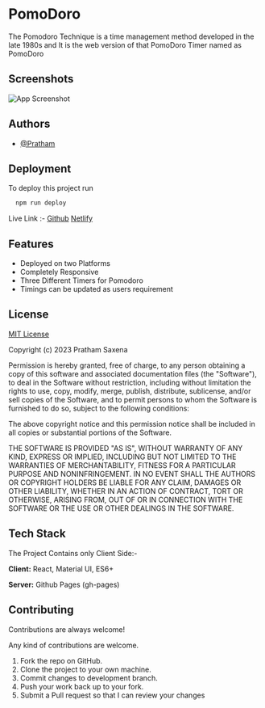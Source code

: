 
# PomoDoro  

The Pomodoro Technique is a time management method developed in the late 1980s and It is the web version of that PomoDoro Timer named as PomoDoro



## Screenshots

![App Screenshot](https://via.placeholder.com/468x300?text=App+Screenshot+Here)


## Authors

- [@Pratham](https://www.github.com/er-pratham)


## Deployment

To deploy this project run

```bash
  npm run deploy
```
Live Link :- [Github](https://er-pratham.github.io/PomoDoro/)
             [Netlify](https://glistening-cuchufli-8ac676.netlify.app) 


## Features

- Deployed on two Platforms
- Completely Responsive
- Three Different Timers for Pomodoro
- Timings can be updated as users requirement

## License

[MIT License](https://github.com/er-pratham/PomoDoro/blob/main/License.md)


Copyright (c) 2023 Pratham Saxena

Permission is hereby granted, free of charge, to any person obtaining a copy of this software and associated documentation files (the "Software"), to deal in the Software without restriction, including without limitation the rights to use, copy, modify, merge, publish, distribute, sublicense, and/or sell copies of the Software, and to permit persons to whom the Software is furnished to do so, subject to the following conditions:

The above copyright notice and this permission notice shall be included in all copies or substantial portions of the Software.

THE SOFTWARE IS PROVIDED "AS IS", WITHOUT WARRANTY OF ANY KIND, EXPRESS OR IMPLIED, INCLUDING BUT NOT LIMITED TO THE WARRANTIES OF MERCHANTABILITY, FITNESS FOR A PARTICULAR PURPOSE AND NONINFRINGEMENT. IN NO EVENT SHALL THE AUTHORS OR COPYRIGHT HOLDERS BE LIABLE FOR ANY CLAIM, DAMAGES OR OTHER LIABILITY, WHETHER IN AN ACTION OF CONTRACT, TORT OR OTHERWISE, ARISING FROM, OUT OF OR IN CONNECTION WITH THE SOFTWARE OR THE USE OR OTHER DEALINGS IN THE SOFTWARE.


## Tech Stack

The Project Contains only Client Side:-

 **Client:** React, Material UI, ES6+
 
  **Server:** Github Pages (gh-pages)


## Contributing

Contributions are always welcome!

Any kind of contributions are welcome.

1. Fork the repo on GitHub.
2. Clone the project to your own machine.
3. Commit changes to development branch.
4. Push your work back up to your fork.
5. Submit a Pull request so that I can review your changes

